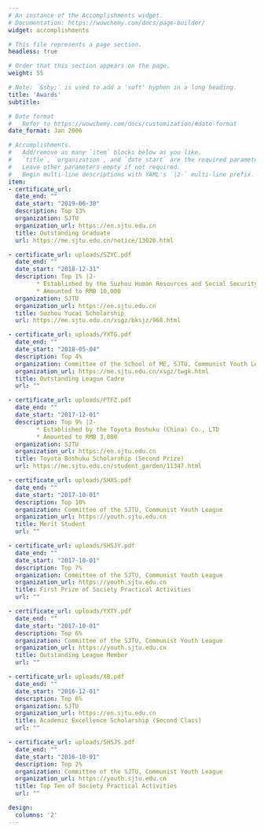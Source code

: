 ```yaml
---
# An instance of the Accomplishments widget.
# Documentation: https://wowchemy.com/docs/page-builder/
widget: accomplishments

# This file represents a page section.
headless: true

# Order that this section appears on the page.
weight: 55

# Note: `&shy;` is used to add a 'soft' hyphen in a long heading.
title: 'Awards'
subtitle:

# Date format
#   Refer to https://wowchemy.com/docs/customization/#date-format
date_format: Jan 2006

# Accomplishments.
#   Add/remove as many `item` blocks below as you like.
#   `title`, `organization`, and `date_start` are the required parameters.
#   Leave other parameters empty if not required.
#   Begin multi-line descriptions with YAML's `|2-` multi-line prefix.
item:
- certificate_url: 
  date_end: ""
  date_start: "2019-06-30"
  description: Top 13%
  organization: SJTU
  organization_url: https://en.sjtu.edu.cn
  title: Outstanding Graduate
  url: https://me.sjtu.edu.cn/notice/13020.html

- certificate_url: uploads/SZYC.pdf
  date_end: ""
  date_start: "2018-12-31"
  description: Top 1% |2-
        * Established by the Suzhou Human Resources and Social Security Bureau
        * Amounted to RMB 10,000
  organization: SJTU
  organization_url: https://en.sjtu.edu.cn
  title: Suzhou Yucai Scholarship
  url: https://me.sjtu.edu.cn/xsgz/bksjz/968.html

- certificate_url: uploads/YXTG.pdf 
  date_end: ""
  date_start: "2018-05-04"
  description: Top 4%
  organization: Committee of the School of ME, SJTU, Communist Youth League
  organization_url: https://me.sjtu.edu.cn/xsgz/twgk.html
  title: Outstanding League Cadre
  url: ""

- certificate_url: uploads/FTFZ.pdf 
  date_end: ""
  date_start: "2017-12-01"
  description: Top 9% |2-
        * Established by the Toyota Boshuku (China) Co., LTD
        * Amounted to RMB 3,000
  organization: SJTU
  organization_url: https://en.sjtu.edu.cn
  title: Toyota Boshuku Scholarship (Second Prize)
  url: https://me.sjtu.edu.cn/student_garden/11347.html

- certificate_url: uploads/SHXS.pdf 
  date_end: ""
  date_start: "2017-10-01"
  description: Top 10%
  organization: Committee of the SJTU, Communist Youth League
  organization_url: https://youth.sjtu.edu.cn
  title: Merit Student
  url: ""

- certificate_url: uploads/SHSJY.pdf 
  date_end: ""
  date_start: "2017-10-01"
  description: Top 7%
  organization: Committee of the SJTU, Communist Youth League
  organization_url: https://youth.sjtu.edu.cn
  title: First Prize of Society Practical Activities
  url: ""

- certificate_url: uploads/YXTY.pdf 
  date_end: ""
  date_start: "2017-10-01"
  description: Top 6%
  organization: Committee of the SJTU, Communist Youth League
  organization_url: https://youth.sjtu.edu.cn
  title: Outstanding League Member
  url: ""

- certificate_url: uploads/XB.pdf 
  date_end: ""
  date_start: "2016-12-01"
  description: Top 6%
  organization: SJTU
  organization_url: https://en.sjtu.edu.cn
  title: Academic Excellence Scholarship (Second Class)
  url: ""

- certificate_url: uploads/SHSJS.pdf 
  date_end: ""
  date_start: "2016-10-01"
  description: Top 2%
  organization: Committee of the SJTU, Communist Youth League
  organization_url: https://youth.sjtu.edu.cn
  title: Top Ten of Society Practical Activities 
  url: ""

design:
  columns: '2' 
---
```

